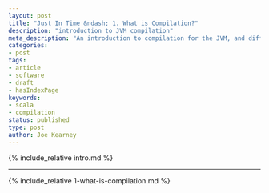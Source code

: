 ```yaml
---
layout: post
title: "Just In Time &ndash; 1. What is Compilation?"
description: "introduction to JVM compilation"
meta_description: "An introduction to compilation for the JVM, and differences between how Scala and Java compile to bytecode"
categories:
- post
tags:
- article
- software
- draft
- hasIndexPage
keywords:
- scala
- compilation
status: published
type: post
author: Joe Kearney
---
```


{% include_relative intro.md %}

***

{% include_relative 1-what-is-compilation.md %}
